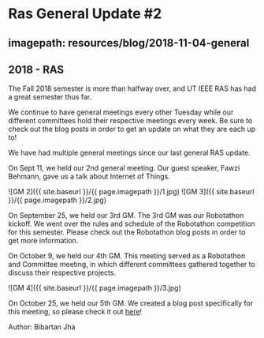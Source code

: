 # Ras General Update #2
## imagepath: resources/blog/2018-11-04-general
## 2018 - RAS

The Fall 2018 semester is more than halfway over, and UT IEEE RAS has had a great semester thus far.

We continue to have general meetings every other Tuesday while our different committees hold their respective meetings every week. Be sure to check out the blog posts in order to get an update on what they are each up to!

We have had multiple general meetings since our last general RAS update.

On Sept 11, we held our 2nd general meeting. Our guest speaker, Fawzi Behmann, gave us a talk about Internet of Things. 

![GM 2]({{ site.baseurl }}/{{ page.imagepath }}/1.jpg) 
![GM 3]({{ site.baseurl }}/{{ page.imagepath }}/2.jpg) 

On September 25, we held our 3rd GM. The 3rd GM was our Robotathon kickoff. We went over the rules and schedule of the Robotathon competition for this semester. Please check out the Robotathon blog posts in order to get more information. 

On October 9, we held our 4th GM. This meeting served as a Robotathon and Committee meeting, in which different committees gathered together to discuss their respective projects.  

![GM 4]({{ site.baseurl }}/{{ page.imagepath }}/3.jpg) 

On October 25, we held our 5th GM. We created a blog post specifically for this meeting, so please check it out [here](https://ras.ece.utexas.edu/2018/10/25/general.html)!

Author: Bibartan Jha
